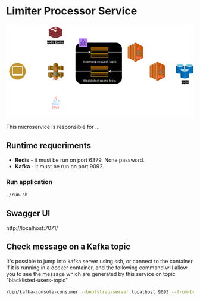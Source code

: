
# Limiter Processor Service

![](../docs/images/arch-limiter-processor.png)

This microservice is responsible for ...


## Runtime requeriments

* **Redis** - it must be run on port 6379. None password.
* **Kafka** - it must be run on port 9092.

### Run application
```bash
./run.sh
```

## Swagger UI

http://localhost:7071/


## Check message on a Kafka topic

It's possible to jump into kafka server using ssh, or connect to the container if it is running in a docker container,
and the following command will allow you to see the message which are generated by this service on topic "blacklisted-users-topic"

```bash
/bin/kafka-console-consumer --bootstrap-server localhost:9092 --from-beginning --topic blacklisted-users-topic
```
